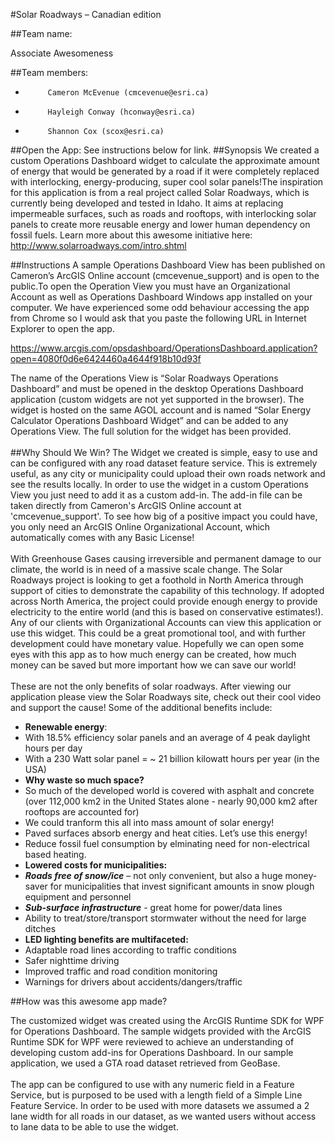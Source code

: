 #Solar Roadways – Canadian edition

##Team name: 

Associate Awesomeness

##Team members:
-          Cameron McEvenue (cmcevenue@esri.ca)
-          Hayleigh Conway (hconway@esri.ca)
-          Shannon Cox (scox@esri.ca)

##Open the App:
See instructions below for link.
##Synopsis
We created a custom Operations Dashboard widget to calculate the approximate amount of energy that would be generated by a road if it were completely replaced with interlocking, energy-producing, super cool solar panels!The inspiration for this application is from a real project called Solar Roadways, which is currently being developed and tested in Idaho. It aims at replacing impermeable surfaces, such as roads and rooftops, with interlocking solar panels to create more reusable energy and lower human dependency on fossil fuels. Learn more about this awesome initiative here: http://www.solarroadways.com/intro.shtml

##Instructions 
A sample Operations Dashboard View has been published on Cameron’s ArcGIS Online account (cmcevenue_support) and is open to the public.To open the Operation View you must have an Organizational Account as well as Operations Dashboard Windows app installed on your computer. We have experienced some odd behaviour accessing the app from Chrome so I would ask that you paste the following URL in Internet Explorer to open the app.

https://www.arcgis.com/opsdashboard/OperationsDashboard.application?open=4080f0d6e6424460a4644f918b10d93f

The name of the Operations View is “Solar Roadways Operations Dashboard” and must be opened in the desktop Operations Dashboard application (custom widgets are not yet supported in the browser). The widget is hosted on the same AGOL account and is named “Solar Energy Calculator Operations Dashboard Widget” and can be added to any Operations View. The full solution for the widget has been provided.<br><br>
##Why Should We Win?
The Widget we created is simple, easy to use and can be configured with any road dataset feature service. This is extremely useful, as any city or municipality could upload their own roads network and see the results locally. In order to use the widget in a custom Operations View you just need to add it as a custom add-in. The add-in file can be taken directly from Cameron's ArcGIS Online account at 'cmcevenue_support'. To see how big of a positive impact you could have, you only need an ArcGIS Online Organizational Account, which automatically comes with any Basic License!<br><br>
With Greenhouse Gases causing irreversible and permanent damage to our climate, the world is in need of a massive scale change. 
The Solar Roadways project is looking to get a foothold in North America through support of cities to demonstrate the capability of this technology. If adopted across North America, the project could provide enough energy to provide electricity to the entire world (and this is based on conservative estimates!). Any of our clients with Organizational Accounts can view this application or use this widget. This could be a great promotional tool, and with further development could have monetary value. Hopefully we can open some eyes with this app as to how much energy can be created, how much money can be saved but more important how we can save our world!<br><br>
These are not the only benefits of solar roadways. After viewing our application please view the Solar Roadways site, check out their cool video and support the cause! Some of the additional benefits include:<br>
- **Renewable energy**:
 -  With 18.5% efficiency solar panels and an average of 4 peak daylight hours per day	
 -  With a 230 Watt solar panel = ~ 21 billion kilowatt hours per year (in the USA)
-  **Why waste so much space?**
 -  So much of the developed world is covered with asphalt and concrete (over 112,000 km2 in the United States alone - nearly 90,000 km2 after rooftops are accounted for)
 -  We could tranform this all into mass amount of solar energy!
 -  Paved surfaces absorb energy and heat cities. Let’s use this energy!
 -  Reduce fossil fuel consumption by elminating need for non-electrical based heating.
-  **Lowered costs for municipalities:**
 -  _**Roads free of snow/ice**_ – not only convenient, but also a huge money-saver for municipalities that invest significant amounts in snow plough equipment and personnel
 -  _**Sub-surface infrastructure**_ - great home for power/data lines
 -  Ability to treat/store/transport stormwater without the need for large ditches
-  **LED lighting benefits are multifaceted:**
 -  Adaptable road lines according to traffic conditions
 -  Safer nighttime driving
 -  Improved traffic and road condition monitoring
 -  Warnings for drivers about accidents/dangers/traffic






##How was this awesome app made?
 
 The customized widget was created using the ArcGIS Runtime SDK for WPF for Operations Dashboard. The sample widgets provided with the ArcGIS Runtime SDK for WPF were reviewed to achieve an understanding of developing custom add-ins for Operations Dashboard. In our sample application, we used a GTA road dataset retrieved from GeoBase.<br><br>
The app can be configured to use with any numeric field in a Feature Service, but is purposed to be used with a length field of a Simple Line Feature Service. In order to be used with more datasets we assumed a 2 lane width for all roads in our dataset, as we wanted users without access to lane data to be able to use the widget.




